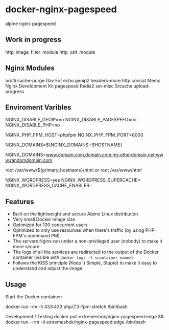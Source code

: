 # docker-nginx-pagespeed
alpine nginx pagespeed

## Work in progress
http_image_filter_module
http_xslt_module

## Nginx Modules
brotli
cache-purge
Dav Ext
echo
geoip2
headers-more
http concat
Memc
Nginx Development Kit
pagespeed
Redis2
set-misc
Srcache
upload-progress

## Enviroment Varibles

NGINX_DISABLE_GEOIP=no
NGINX_DISABLE_PAGESPEED=no
NGINX_DISABLE_PHP=no

NGINX_PHP_FPM_HOST=phpfpm
NGINX_PHP_FPM_PORT=8000

NGINX_DOMAINS=${NGINX_DOMAINS:-$HOSTNAME}

NGINX_DOMAINS=www.domain.com,domain.com;my.otherdomain.net;www.randomdomain.com

root /var/www/${primary_hostname}/html or root /var/www/html

NGINX_WORDPRESS=yes
NGINX_WORDPRESS_SUPERCACHE=
NGINX_WORDPRESS_CACHE_ENABLER=


## Features

* Built on the lightweight and secure Alpine Linux distribution
* Very small Docker image size
* Optimized for 100 concurrent users
* Optimized to only use resources when there's traffic (by using PHP-FPM's ondemand PM)
* The servers Nginx run under a non-privileged user (nobody) to make it more secure
* The logs of all the services are redirected to the output of the Docker container (visible with `docker logs -f <container name>`)
* Follows the KISS principle (Keep It Simple, Stupid) to make it easy to understand and adjust the image


## Usage

Start the Docker container:

docker run -rm -ti 433:433 php/7.3-fpm-stretch /bin/bash

Development / Testing
docker pull extremeshok/nginx-pagespeed:edge && docker run --rm -ti extremeshok/nginx-pagespeed:edge /bin/bash
